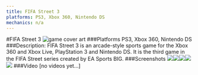 ```yaml
---
title: FIFA Street 3
platforms: PS3, Xbox 360, Nintendo DS
mechanics: n/a
---
```

#FIFA Street 3
![game cover art](//images.igdb.com/igdb/image/upload/t_cover_big/itky7wcmurmomdtli9yx.jpg "Logo Title Text 1")
###Platforms
PS3, Xbox 360, Nintendo DS
###Description:
FIFA Street 3 is an arcade-style sports game for the Xbox 360 and Xbox Live, PlayStation 3 and Nintendo DS. It is the third game in the FIFA Street series created by EA Sports BIG.
###Screenshots
<a target="_blank" href="//images.igdb.com/igdb/image/upload/t_cover_big/rfeagpwmdicbqboax7k1.jpg"><img src="//images.igdb.com/igdb/image/upload/t_thumb/rfeagpwmdicbqboax7k1.jpg"/></a><a target="_blank" href="//images.igdb.com/igdb/image/upload/t_cover_big/cepxgqbj03w8j2iu4ilg.jpg"><img src="//images.igdb.com/igdb/image/upload/t_thumb/cepxgqbj03w8j2iu4ilg.jpg"/></a><a target="_blank" href="//images.igdb.com/igdb/image/upload/t_cover_big/ounx3zisnblhzeelovce.jpg"><img src="//images.igdb.com/igdb/image/upload/t_thumb/ounx3zisnblhzeelovce.jpg"/></a><a target="_blank" href="//images.igdb.com/igdb/image/upload/t_cover_big/pkotsmrps4mnrymasqak.jpg"><img src="//images.igdb.com/igdb/image/upload/t_thumb/pkotsmrps4mnrymasqak.jpg"/></a><a target="_blank" href="//images.igdb.com/igdb/image/upload/t_cover_big/sqmxqxoxyxhv7phbupe2.jpg"><img src="//images.igdb.com/igdb/image/upload/t_thumb/sqmxqxoxyxhv7phbupe2.jpg"/></a>
###Video
[no videos yet...]
